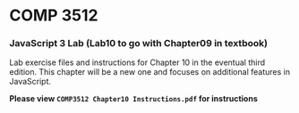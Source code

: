# COMP 3512
### JavaScript 3 Lab (Lab10 to go with Chapter09 in textbook)
Lab exercise files and instructions for Chapter 10 in the eventual third edition. This chapter will be a 
new one and focuses on additional features in JavaScript. 

**Please view `COMP3512 Chapter10 Instructions.pdf` for instructions**

  
